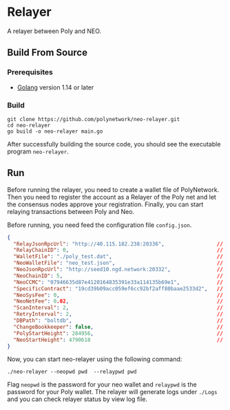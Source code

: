 # Relayer

A relayer between Poly and NEO.

## Build From Source

### Prerequisites

- [Golang](https://golang.org/doc/install) version 1.14 or later

### Build

```shell
git clone https://github.com/polynetwork/neo-relayer.git
cd neo-relayer
go build -o neo-relayer main.go
```

After successfully building the source code, you should see the executable program `neo-relayer`.

## Run

Before running the relayer, you need to create a wallet file of PolyNetwork.
Then you need to register the account as a Relayer of the Poly net and let the consensus nodes approve your registration.
Finally, you can start relaying transactions between Poly and Neo.

Before running, you need feed the configuration file `config.json`.

```json
{
  "RelayJsonRpcUrl": "http://40.115.182.238:20336",                 // poly node rpc port
  "RelayChainID": 0,                                                // poly chain id
  "WalletFile": "./poly_test.dat",                                  // poly chain wallet file
  "NeoWalletFile": "neo_test.json",                                 // neo chain wallet file
  "NeoJsonRpcUrl": "http://seed10.ngd.network:20332",               // neo node rpc port
  "NeoChainID": 5,                                                  // neo chain id, 4 is for mainnet, 5 is for testnet
  "NeoCCMC": "07946635d87e4120164835391e33a114135b69e1",            // neo ccmc script hash in little endian
  "SpecificContract": "19cd39b09acc059ef6cc92bf2aff80baae2533d2",   // the specific contract you want to monitor, eg. lock proxy, if empty, everything will be relayed
  "NeoSysFee": 0,                                                   // extra system fee for neo chain
  "NeoNetFee": 0.02,                                                // extra network fee for neo chain
  "ScanInterval": 2,                                                // interval for scanning chains
  "RetryInterval": 2,                                               // interval for retrying sending tx to poly
  "DBPath": "boltdb",                                               // path for bolt db
  "ChangeBookkeeper": false,                                        // change bookkeeper or not
  "PolyStartHeight": 284956,                                        // start scanning height of poly
  "NeoStartHeight": 4790618                                         // start scanning height of neo
}
```

Now, you can start neo-relayer using the following command:

```shell
./neo-relayer --neopwd pwd  --relaypwd pwd
```

Flag `neopwd` is the password for your neo wallet and `relaypwd` is the password for your Poly wallet.
The relayer will generate logs under `./Logs` and you can check relayer status by view log file.
